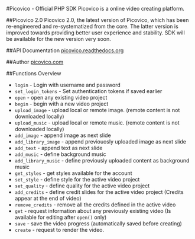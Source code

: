 #Picovico - Official PHP SDK
Picovico is a online video creating platform.

##Picovico 2.0
Picovico 2.0, the latest version of Picovico, which has been re-engineered and re-systematized from the core. The latter version is improved towards providing better user experience and stability. SDK will be available for the new version very soon.


##API Documentation
[picovico.readthedocs.org](http://picovico.readthedocs.org)

##Author
[picovico.com](http://picovico.com/)

##Functions Overview
* `login` - Login with username and password
* `set_login_tokens` - Set authentication tokens if saved earlier
* `open` - open any existing video project
* `begin` - begin with a new video project
* `upload_image` - upload local or remote image. (remote content is not downloaded locally)
* `upload_music` - upload local or remote music. (remote content is not downloaded locally)
* `add_image` - append image as next slide
* `add_library_image` - append previouosly uploaded image as next slide
* `add_text` - append text as next slide
* `add_music` - define background music
* `add_library_music` - define previously uploaded content as background music
* `get_styles` - get styles available for the account
* `set_style` - define style for the active video project
* `set_quality` - define quality for the active video project
* `add_credits` - define credit slides for the active video project (Credits appear at the end of video)
* `remove_credits` - remove all the credits defined in the active video
* `get` - request information about any previously existing video (Is available for editing after `open()` only)
* `save` - save the video progress (automatically saved before creating)
* `create` - request to render the video.

